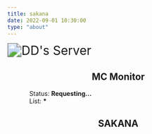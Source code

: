 ```yaml
---
title: sakana
date: 2022-09-01 10:30:00
type: "about"
---
```


<html>
<script src="/sakana/js/mycounter"></script>
<script src="/sakana/js/sakana"></script>
<script async onload="initSakanaWidget()"
    src="https://cdn.jsdelivr.net/npm/sakana-widget@2.2.1/lib/sakana.min.js"></script>

<style>
.row{
    width:100%;
    height:auto;
    display:flex;
}
.elem{
    flex:1;
}
</style>
<!-- ![DD's Server](https://mcapi.us/server/image?ip=45.125.46.209:42472&title=NatualCreate) -->
<img src="https://mcapi.us/server/image?ip=45.125.46.209:42472&title=NatualCreate" alt="DD's Server" style="zoom:200%;" />
<h2 align=center>MC Monitor</h2>
<p style="margin-left:50px">
    <!-- MOTD: <b><span id = 'motd'>*</span></b> -->
    <!-- <br> -->
    Status: <b><span id = 'stat'>Requesting...</span></b>
    <!-- <br> -->
    <!-- Players: <b><span id = 'players'>*</span></b> -->
    <br>
    List: <b><span id = 'names'>*</span></b>
</p>

<h2 align=center>SAKANA</h2>
<div class="row">
    <div id="sakana-widget1" class="elem" style = "align:left"></div>
    <div class="elem"></div>
    <div id="sakana-widget2" class="elem" style = "align:right"></div>
</div>


</html>
